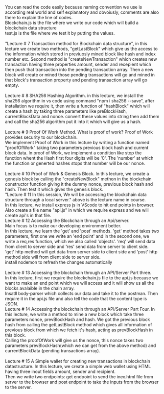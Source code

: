 You can read the code easily because naming convention we use is according real world and self explanatory and obvoiusly, comments are also there to explain the line of codes.
<br>
Blockchain.js is the file where we write our code which will build a blockchain data structure 
<br>
test.js is the file where we test it by putting the values.
<br>
<br>
"Lecture # 7 Transaction method for Blockchain data structure", in this lecture we create two methods, "getLastBlock" which give us the access to the information which stored in previuosly mined block like hash and index number etc. Second method is "createNewTransaction" which creates new transaction having three properties amount, sender and recepient which then push that transaction into the pending transaction array. Then a new block will create or mined those pending transactions will go and mined in that block's transaction property and pending transaction array will go empty.
<br>
<br>
Lecture # 8 SHA256 Hashing Algorithm. in this lecture, we install the sha256 algorithm in vs code using command "npm i sha256 --save", after installation we require it, then write a function of "hashBlock" which will create a hash by taking three parameters like preBlockHash, currentBlockData and nonce. convert these values into string then add them and call the sha256 algorithm put it into it which will give us a hash. 
<br>
<br>
Lecture # 9 Proof Of Work Method. What is proof of work? Proof of Work provides security to our blockchain. 
<br>
We implement Proof of Work in this lecture by writing a function named "proofOfWork" taking two parameters previous block hash and current block data. In proof of Work, we implement a condition like stop the function whent the Hash first four digits will be '0'. The 'number' at which the function or generted hashes stops that number will be our nonce.
<br>
<br>
Lecture # 10 Proof of Work & Genesis Block. In this lecture, we create a genesis block by calling the "createNewBlock" methon in the blockchain constructor function giving it the dummy nonce, previous block hash and hash. Then test it which gives the genesis block.
<br>
"Lecture # 11 In this session, We will be accessing the blockchain data structure through a local server."
above is the lecture name in course.
<br>
In this lecture, we install express js in VScode to hit end points in browser. Also create a file name "api.js" in which we require express and we will create api's in that file. 
<br>
Lecture # 12 Accessing the Blockchain through an Api/server.
<br>
Main focus is to make our developing environment better.
<br> 
In this lecture, we learn the 'get' and 'post' methods. 'get' method takes two parameters, first one we write an 'end point' and in the second one, we write a req,res function, which we also called 'objects'. 'req' will send data from client to server side and 'res' send data from server to client side. 
<br>
'get' http method will get data from server side to client side and 'post' http method side will from client side to server side.
<br>
install nodemon to refresh the changes automatically   
<br>
Lecture # 13 Accessing the blockchain through an API/Server Part three.
<br>
In this lecture, first we require the blockchain.js file to the api.js because we want to make an end point which we will access and it will show us all the blocks avalaible in the chain array.
<br>
Insatll body-parser which collects our data and take it to the postman. Then require it in the api.js file and also tell the code that the content type is JSON.
<br>
Lecture # 14 Accessing the blockchain through an API/Server Part Four. In this lecture, we write a method to mine a new block which take three parameters nonce, prevBlockHash and hash. We got the previous block hash from calling the getLastBlock method which gives all information of previous block from which we fetch it's hash, acting as prevBlockHash in this block. 
<br>
Calling the proofOfWork will give us the nonce, this nonce takes two parameters prevBlockHash(which we can get from the above method) and currentBlockData (pending transactions array).
<br>
<br>
Lecture # 15 A Simple wallet for creating new transactions in blockchain datastructure. In this lecture, we create a simple web wallet using HTML having three inout fields amount, sender and recipient.
<br>
Then we write two endpoints: get endpoint to send the inex.html file from server to the browser and post endpoint to take the inputs from the browser to the server. 
